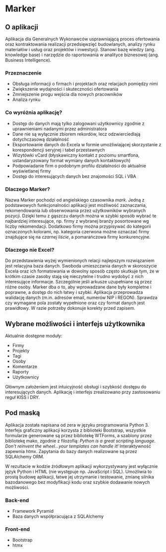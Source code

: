 # Marker

## O aplikacji

Aplikacja dla Generalnych Wykonawców usprawniającą proces ofertowania oraz kontraktowania realizacji przedsięwzięć budowlanych, analizy rynku materiałów i usług oraz projektów i inwestycji. Stanowi bazę wiedzy (ang. knowledge base) i narzędzie do raportowania w analityce biznesowej (ang. Business Intelligence).

### Przeznaczenie

- Obsługa informacji o firmach i projektach oraz relacjach pomiędzy nimi
- Zwiększenie wydajności i skuteczności ofertowania
- Zmniejszenie progu wejścia dla nowych pracowników
- Analiza rynku

### Co wyróżnia aplikację?

- Dostęp do danych mają tylko zalogowani użytkownicy zgodnie z uprawnieniami nadanymi przez administratora
- Dane nie są wyłącznie zbiorem rekordów, lecz odzwierciedlają dotychczasową działalność
- Eksportowanie danych do Excela w formie umożliwiającej skorzystanie z korespondencji seryjnej i tabel przestawnych
- Wizytówki vCard (błyskawiczny kontakt z poziomu smartfona, ustandaryzowany format wymiany danych kontaktowych)
- Podpowiadanie firm o podobnym profilu działalności do aktualnie wyświetlanej firmy
- Dostęp do interesujących danych bez znajomości SQL i VBA

### Dlaczego Marker?

Nazwa Marker pochodzi od angielskiego czasownika *mark*. Jedną z podstawowych funkcjonalności aplikacji jest możliwość zaznaczania, rekomendowania lub obserwowania przez użytkowników wybranych pozycji. Dzięki temu z gąszczu danych można w szybki sposób wybrać te najbardziej interesujące, np. firmy z wybranej branży posortowane wg liczby rekomendacji. Dodatkowo firmy można przypisywać do kategorii oznaczonych kolorami, np. kategoria czerwona możne oznaczać firmy znajdujące się na *czarnej liście*, a  pomarańczowa firmy konkurencyjne.

### Dlaczego nie Excel?

Do przedstawienia wyżej wymienionych relacji najlepszym rozwiązaniem jest relacyjna baza danych. Swoboda umieszczania danych w skoroszycie Excela oraz ich formatowania w dowolny sposób często skutkuje tym, że w krótkim czasie zasoby stają się nieczytelne i trudno wydobyć z nich interesujące informacje. Szczególnie jeśli arkusze uzupełniane są przez różne osoby.
Marker dba o to, aby wprowadzane dane były kompletne i poprawne, a dostęp do nich łatwy i szybki. Aplikacja przeprowadza walidację danych (m.in. adresów email, numerów NIP i REGON). Sprawdza czy wymagane pola zostały wypełnione oraz czy format danych jest prawidłowy. W razie potrzeby dokonuje korekty przed zapisem.

## Wybrane możliwości i interfejs użytkownika

Aktualnie dostępne moduły:
- Firmy
- Projekty
- Tagi
- Osoby
- Komentarze
- Raporty
- Użytkownicy

Głównym założeniem jest intuicyjność obsługi i szybkość dostępu do interesujących danych. Aplikację i interfejs zrealizowano przy zastosowaniu reguł KISS i DRY.

## Pod maską

Aplikacja została napisana od zera w języku programowania Python 3. Interfejs graficzny aplikacji korzysta z biblioteki Bootstrap, wszystkie formularze generowane są przez bibliotekę WTForms, a szablony przez bibliotekę mako, zgodnie z filozofią: *Python is a great scripting language. Don't reinvent the wheel...your templates can handle it!* Interaktywność zapewnia htmx. Zapytania do bazy danych realizowane są przez SQLAlchemy ORM.

W rezultacie w kodzie źródłowym aplikacji wykorzystywany jest wyłącznie język Python i HTML (nie występuje np. JavaScript i SQL). Umożliwia to prostą budowę aplikacji, łatwe jej utrzymanie i testowanie, zmianę silnika bazodanowego bez modyfikacji kodu oraz szybkie dodawanie nowych możliwości.

### Back-end

- Framework Pyramid
- Baza danych współpracująca z SQLAlchemy

### Front-end

- Bootstrap
- htmx